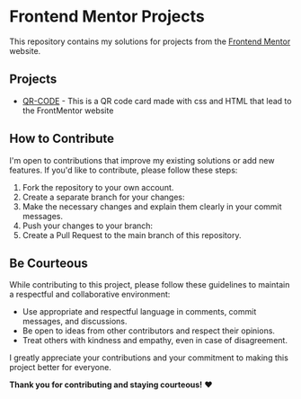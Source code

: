 # Frontend Mentor Projects

This repository contains my solutions for projects from the [Frontend Mentor](https://www.frontendmentor.io/) website.

## Projects

- [QR-CODE](https://github.com/Ocece77/frontend-mentor/tree/main/project1) - This is a QR code card made with css and HTML that lead to the FrontMentor website


## How to Contribute

I'm open to contributions that improve my existing solutions or add new features. If you'd like to contribute, please follow these steps:

1. Fork the repository to your own account.
2. Create a separate branch for your changes:
3. Make the necessary changes and explain them clearly in your commit messages.
4. Push your changes to your branch:
5. Create a Pull Request to the main branch of this repository.

## Be Courteous

While contributing to this project, please follow these guidelines to maintain a respectful and collaborative environment:

- Use appropriate and respectful language in comments, commit messages, and discussions.
- Be open to ideas from other contributors and respect their opinions.
- Treat others with kindness and empathy, even in case of disagreement.

I greatly appreciate your contributions and your commitment to making this project better for everyone.

**Thank you for contributing and staying courteous!** ❤️
